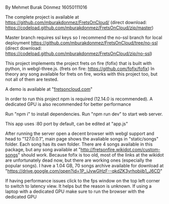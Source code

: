 By Mehmet Burak Dönmez
16050111016

The complete project is available at https://github.com/mburakdonmez/FretsOnCloud/  (direct download: https://codeload.github.com/mburakdonmez/FretsOnCloud/zip/master)

Master branch requires ssl keys so I recommend the no-ssl branch for local deployment https://github.com/mburakdonmez/FretsOnCloud/tree/no-ssl (direct download: https://codeload.github.com/mburakdonmez/FretsOnCloud/zip/no-ssl)



This project implements the project frets on fire (fofix) that is built with python, in webgl-three.js. (frets on fire: https://github.com/fofix/fofix)
In theory any song available for frets on fire, works with this project too, but not all of them are tested.

A demo is available at "[fretsoncloud.com](https://fretsoncloud.com)"

In order to run this project npm is required (12.14.0 is recommended).
A dedicated GPU is also recommended for better performance

Run "npm i" to install dependencies.
Run "npm run dev" to start web server.

This app uses :80 port by default, can be edited at "app.js"

After running the server open a decent browser with webgl support and head to "127.0.0.1",
main page shows the avaliable songs in "static/songs" folder. Each song has its own folder.
There are 4 songs available in this package, but any song available at "http://fretsonfire.wikidot.com/custom-songs" should work.
Because fofix is too old, most of the links at the wikidot are unfortunately dead now, but there are working ones (especially the popular songs).
I have a 1.04 GB, 70 songs archive available for download at "https://drive.google.com/open?id=1P_jJvwGHzF--qkdZK3yrhobiib1_J6CD"


If having performance issues click to the fps window on the top left corner to switch to latency view. It helps but the reason is unknown.
If using a laptop with a dedicated GPU make sure to run the browser with the dedicated GPU
